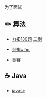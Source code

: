 为了面试


## :pencil2: 算法

- [力扣100题](https://github.com/zyxhzsh/For-the-interview/blob/master/algorithm/leetcode100.md) [二刷](https://github.com/zyxhzsh/For-the-interview/blob/master/algorithm/todo.md)

- [剑指offer](剑指offer.md)

- [竞赛](https://github.com/zyxhzsh/For-the-interview/blob/master/algorithm/leetcode周赛.md)

## :coffee: Java

- [javase](https://github.com/GrowTowardsSunlight/For-the-interview/blob/master/java/javase.md)
